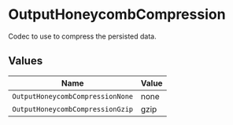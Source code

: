 # OutputHoneycombCompression

Codec to use to compress the persisted data.


## Values

| Name                             | Value                            |
| -------------------------------- | -------------------------------- |
| `OutputHoneycombCompressionNone` | none                             |
| `OutputHoneycombCompressionGzip` | gzip                             |